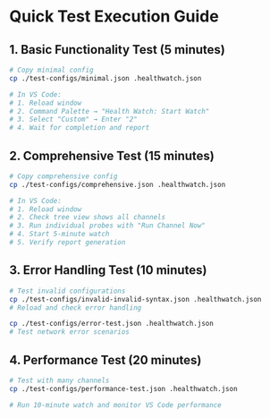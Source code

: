 # Quick Test Execution Guide

## 1. Basic Functionality Test (5 minutes)
```bash
# Copy minimal config
cp ./test-configs/minimal.json .healthwatch.json

# In VS Code:
# 1. Reload window
# 2. Command Palette → "Health Watch: Start Watch"
# 3. Select "Custom" → Enter "2"
# 4. Wait for completion and report
```

## 2. Comprehensive Test (15 minutes)
```bash
# Copy comprehensive config
cp ./test-configs/comprehensive.json .healthwatch.json

# In VS Code:
# 1. Reload window
# 2. Check tree view shows all channels
# 3. Run individual probes with "Run Channel Now"
# 4. Start 5-minute watch
# 5. Verify report generation
```

## 3. Error Handling Test (10 minutes)
```bash
# Test invalid configurations
cp ./test-configs/invalid-invalid-syntax.json .healthwatch.json
# Reload and check error handling

cp ./test-configs/error-test.json .healthwatch.json
# Test network error scenarios
```

## 4. Performance Test (20 minutes)
```bash
# Test with many channels
cp ./test-configs/performance-test.json .healthwatch.json

# Run 10-minute watch and monitor VS Code performance
```
